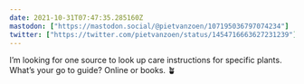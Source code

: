 ```yaml
---
date: 2021-10-31T07:47:35.285160Z
mastodon: ["https://mastodon.social/@pietvanzoen/107195036797074234"]
twitter: ["https://twitter.com/pietvanzoen/status/1454716663627231239"]
---
```

I’m looking for one source to look up care instructions for specific plants. What’s your go to guide? Online or books. 🪴 

